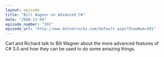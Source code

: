 ```yaml
---
layout: episode
title: "Bill Wagner on Advanced C#"
date: "2008-11-04"
episode_number: "391"
episode_url: "http://www.dotnetrocks.com/default.aspx?ShowNum=391"
---
```


Carl and Richard talk to Bill Wagner about the more advanced features of C# 3.0 and how they can be used to do some amazing things.
